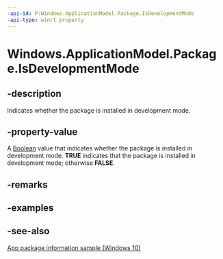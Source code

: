 ----api-id: P:Windows.ApplicationModel.Package.IsDevelopmentMode
-api-type: winrt property
---<!-- Property syntaxpublic bool IsDevelopmentMode { get; }--># Windows.ApplicationModel.Package.IsDevelopmentMode## -descriptionIndicates whether the package is installed in development mode.## -property-valueA [Boolean](https://msdn.microsoft.com/library/system.boolean.aspx) value that indicates whether the package is installed in development mode. **TRUE** indicates that the package is installed in development mode; otherwise **FALSE**.## -remarks## -examples## -see-also[App package information sample (Windows 10)](http://go.microsoft.com/fwlink/p/?LinkId=620581)